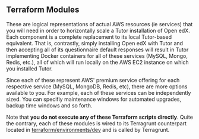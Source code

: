 ## Terraform Modules

These are logical representations of actual AWS resources (ie services) that you will need in order to horizontally scale a Tutor installation of Open edX. Each component is a complete replacement to its local Tutor-based equivalent. That is, contrastly, simply installing Open edX with Tutor and then accepting all of its questionnaire default responses will result in Tutor implementing Docker containers for all of these services (MySQL, Mongo, Redis, etc.), all of which will run locally on the AWS EC2 instance on which you installed Tutor.

Since each of these represent AWS' premium service offering for each respective service (MySQL, MongoDB, Redis, etc), there are more options available to you. For example, each of these services can be independently sized. You can specifiy maintenance windows for automated upgrades, backup time windows and so forth.

Note that **you do not execute any of these Terraform scripts directly**. Quite the contrary, each of these modules is wired to its Terragrunt counterpart located in [terraform/environments/dev](terraform/environments/dev) and is called by Terragrunt.
